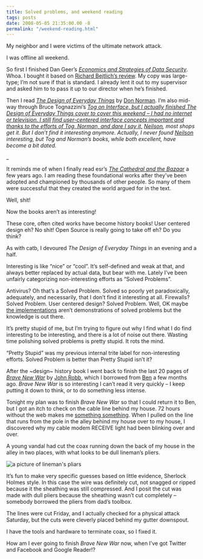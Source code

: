 ```yaml
---
title: Solved problems, and weekend reading
tags: posts
date: 2008-05-05 21:35:00.00 -8
permalink: "/weekend-reading.html"
---
```

My neighbor and I were victims of the ultimate network attack.

I was offline all weekend.

So first I finished Dan Geer’s [_Economics and Strategies of Data Security_](http://www.verdasys.com/thoughtleadership/). Whoa. I bought it based on [Richard Bejtlich’s review](http://taosecurity.blogspot.com/2008/04/review-of-economics-and-strategies-of.html). My copy was large-type; I’m not sure if that is standard. I already lent it out to my supervisor and asked him to to pass it up to our director when he’s finished.

Then I read [_The Design of Everyday Things_](http://www.jnd.org/books.html#426) by [Don Norman](http://www.jnd.org/). I’m also mid-way through Bruce Tognazzini’s [_Tog on Interface, but I actually finished _The Design of Everyday Things_ cover to cover this weekend – I had no internet or television. I still find user-centered interface concepts important and thanks to the efforts of Tog, Norman, and dare I say it,_](http://www.amazon.com/Tog-Interface-Bruce-Tognazzini/dp/0201608421/ref=pd_bbs_sr_1?ie=UTF8&s=books&qid=1210038815&sr=8-1) _[Neilson](http://www.rc3.org/clips/nielsen_drinking_game.html), most shops get it. But I don’t find it interesting anymore. Actually, I never found [Neilson](http://www.robotwisdom.com/issues/nielsen.html) interesting, but Tog and Norman’s books, while both excellent, have become a bit dated._

_

It reminds me of when I finally read esr’s [_The Cathedral and the Bazaar_](http://catb.org/~esr/writings/cathedral-bazaar/) a few years ago. I am reading these foundational works after they’ve been adopted and championed by thousands of other people. So many of them were successful that they created the world argued for in the text.

Well, shit!

Now the books aren’t as interesting!

These core, often cited works have become history books! User centered design eh? No shit! Open Source is really going to take off eh? Do you think?

As with catb, I devoured _The Design of Everyday Things_ in an evening and a half.

Interesting is like “nice” or “cool”. It’s self-defined and weak at that, and always better replaced by actual data, but bear with me. Lately I’ve been unfairly categorizing non-interesting efforts as “Solved Problems”.

Antivirus? Oh that’s a Solved Problem. Solved so poorly yet paradoxically, adequately, and necessarily, that I don’t find it interesting at all. Firewalls? Solved Problem. User centered design? Solved Problem. Well, OK maybe [the implementations](http://arstechnica.com/articles/culture/microsoft-learn-from-apple-II.ars/4) aren’t demonstrations of solved problems but the knowledge is out there.

It’s pretty stupid of me, but I’m trying to figure out why I find what I do find interesting to be interesting, and there is a lot of noise out there. Wasting time polishing solved problems is pretty stupid. It rots the mind.

“Pretty Stupid” was my previous internal trite label for non-interesting efforts. Solved Problem is better than Pretty Stupid isn’t it?

After the ~design~ history book I went back to finish the last 20 pages of [_Brave New War_](http://www.amazon.com/Brave-New-War-Terrorism-Globalization/dp/0470261951/ref=pd_bbs_sr_1?ie=UTF8&s=books&qid=1210040018&sr=8-1) by [John Robb](http://globalguerrillas.typepad.com/), which I borrowed from [Ben](http://www.electricfork.com) a few months ago. _Brave New War_ is so interesting I can’t read it very quickly – I keep putting it down to think, or to do something less intense.

Tonight my plan was to finish _Brave New War_ so that I could return it to Ben, but I got an itch to check on the cable line behind my house. 72 hours without the web makes me [something something](http://www.google.com/search?hl=en&q=no+tv+and+no+bee+make+homer+something+something&btnG=Search). When I pulled on the line that runs from the pole in the alley behind my house over to my house, I discovered why my cable modem RECEIVE light had been blinking over and over.

A young vandal had cut the coax running down the back of my house in the alley in two places, with what looks to be dull lineman’s pliers.

![a picture of lineman's pliars](/images/pliars.jpg)

It’s fun to make very specific guesses based on little evidence, Sherlock Holmes style. In this case the wire was definitely cut, not snagged or ripped because it the sheathing was still compressed. And I posit the cut was made with dull pliers because the sheathing wasn’t cut completely – somebody borrowed the pliers from dad’s toolbox.

The lines were cut Friday, and I actually checked for a physical attack Saturday, but the cuts were cleverly placed behind my gutter downspout.

I have the tools and hardware to terminate coax, so I fixed it.

How am I ever going to finish _Brave New War_ now, when I’ve got Twitter and Facebook and Google Reader!?
